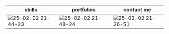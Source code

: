 | skills | portfolios | contact me |
|-|-|-|
| ![25-02-02 21-44-23](https://github.com/user-attachments/assets/7ad42221-c91b-4f56-8080-e1a886b5bf11) | ![25-02-02 21-48-24](https://github.com/user-attachments/assets/25b39550-783a-4249-b9f1-20849450e08c) | ![25-02-02 21-26-51](https://github.com/user-attachments/assets/f576d7ab-5d28-45ff-bf9d-c9d996dde32a) |
